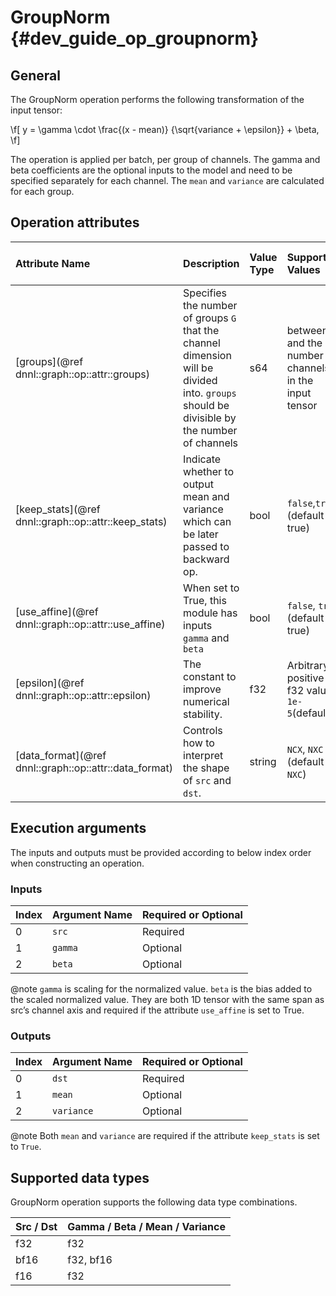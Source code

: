 GroupNorm {#dev_guide_op_groupnorm}
===================================

## General
The GroupNorm operation performs the following transformation of the
input tensor:

\f[
    y =
       \gamma \cdot
       \frac{(x - mean)} {\sqrt{variance + \epsilon}}
       + \beta,
\f]


The operation is applied per batch, per group of channels. The gamma and beta
coefficients are the optional inputs to the model and need to be specified
separately for each channel. The `mean` and `variance` are calculated for each
group.


## Operation attributes

| Attribute Name                                                 | Description                                                                                                                                                                                                                                                                                   | Value Type | Supported Values                              | Required or Optional |
|:---------------------------------------------------------------|:----------------------------------------------------------------------------------------------------------------------------------------------------------------------------------------------------------------------------------------------------------------------------------------------|:-----------|:----------------------------------------------|:---------------------|
| [groups](@ref dnnl::graph::op::attr::groups)                 | Specifies the number of groups `G` that the channel dimension will be divided into. `groups` should be divisible by the number of channels                                                              | s64        |  between 1 and the number of channels `C` in the input tensor                                 | Required             |
| [keep_stats](@ref dnnl::graph::op::attr::keep_stats)           | Indicate whether to output mean and variance which can be later passed to backward op.                                                                                                                                                                                                        | bool       | `false`,`true` (default is true)                      | Optional             |
| [use_affine](@ref dnnl::graph::op::attr::use_affine)           | When set to True, this module has inputs `gamma` and `beta`                                                                                                                                                                                                                  | bool       | `false`, `true` (default is true)                     | Optional             |
| [epsilon](@ref dnnl::graph::op::attr::epsilon)                 | The constant to improve numerical stability.                                                                                                                                                                                                                                                  | f32        | Arbitrary positive f32 value, `1e-5`(default) | Optional             |
| [data_format](@ref dnnl::graph::op::attr::data_format)       | Controls how to interpret the shape of `src` and `dst`.                                                                                                                                   | string     | `NCX`, `NXC` (default is `NXC`)                                               | Optional             |
## Execution arguments

The inputs and outputs must be provided according to below index order when
constructing an operation.

### Inputs

| Index | Argument Name | Required or Optional |
|:------|:--------------|:---------------------|
| 0     | `src`         | Required             |
| 1     | `gamma`       | Optional             |
| 2     | `beta`        | Optional             |

@note `gamma` is scaling for the normalized value. `beta` is the bias added to
the scaled normalized value. They are both 1D tensor with the same span as src’s
channel axis and required if the attribute `use_affine` is set to True.

### Outputs

| Index | Argument Name | Required or Optional |
|:------|:--------------|:---------------------|
| 0     | `dst`         | Required             |
| 1     | `mean`        | Optional             |
| 2     | `variance`    | Optional             |

@note Both `mean` and `variance` are required if the attribute `keep_stats` is
set to `True`.

## Supported data types

GroupNorm operation supports the following data type combinations.

| Src / Dst | Gamma / Beta / Mean / Variance |
|:----------|:-------------------------------|
| f32       | f32                            |
| bf16      | f32, bf16                      |
| f16       | f32                            |
